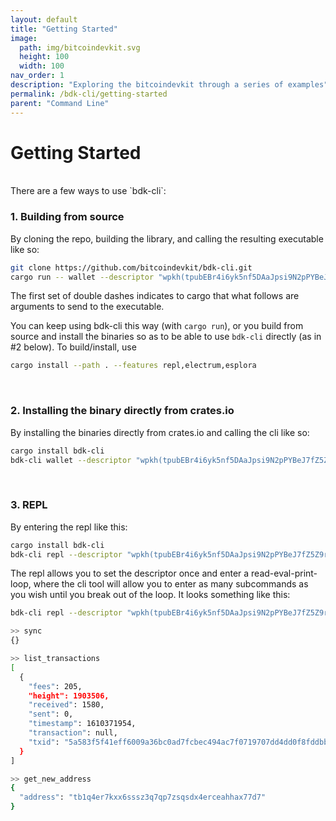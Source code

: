 ```yaml
---
layout: default
title: "Getting Started"
image: 
  path: img/bitcoindevkit.svg
  height: 100
  width: 100
nav_order: 1
description: "Exploring the bitcoindevkit through a series of examples"
permalink: /bdk-cli/getting-started
parent: "Command Line"
---
```

# Getting Started
<br/>
There are a few ways to use `bdk-cli`:

### 1. Building from source
By cloning the repo, building the library, and calling the resulting executable like so:

```sh
git clone https://github.com/bitcoindevkit/bdk-cli.git
cargo run -- wallet --descriptor "wpkh(tpubEBr4i6yk5nf5DAaJpsi9N2pPYBeJ7fZ5Z9rmN4977iYLCGco1VyjB9tvvuvYtfZzjD5A8igzgw3HeWeeKFmanHYqksqZXYXGsw5zjnj7KM9/*)" sync  
```
The first set of double dashes indicates to cargo that what follows are arguments to send to the executable.  

You can keep using bdk-cli this way (with `cargo run`), or you build from source and install the binaries so as to be able to use `bdk-cli` directly (as in #2 below). To build/install, use 
```sh
cargo install --path . --features repl,electrum,esplora
```
<br/>

### 2. Installing the binary directly from crates.io
By installing the binaries directly from crates.io and calling the cli like so:

```sh
cargo install bdk-cli
bdk-cli wallet --descriptor "wpkh(tpubEBr4i6yk5nf5DAaJpsi9N2pPYBeJ7fZ5Z9rmN4977iYLCGco1VyjB9tvvuvYtfZzjD5A8igzgw3HeWeeKFmanHYqksqZXYXGsw5zjnj7KM9/*)" sync  
```
<br/>

### 3. REPL
By entering the repl like this:

```sh
cargo install bdk-cli
bdk-cli repl --descriptor "wpkh(tpubEBr4i6yk5nf5DAaJpsi9N2pPYBeJ7fZ5Z9rmN4977iYLCGco1VyjB9tvvuvYtfZzjD5A8igzgw3HeWeeKFmanHYqksqZXYXGsw5zjnj7KM9/*)"  
```
The repl allows you to set the descriptor once and enter a read-eval-print-loop, where the cli tool will allow you to enter as many subcommands as you wish until you break out of the loop. It looks something like this:

```sh
bdk-cli repl --descriptor "wpkh(tpubEBr4i6yk5nf5DAaJpsi9N2pPYBeJ7fZ5Z9rmN4977iYLCGco1VyjB9tvvuvYtfZzjD5A8igzgw3HeWeeKFmanHYqksqZXYXGsw5zjnj7KM9/*)"  

>> sync
{}

>> list_transactions
[
  {
    "fees": 205,
    "height": 1903506,
    "received": 1580,
    "sent": 0,
    "timestamp": 1610371954,
    "transaction": null,
    "txid": "5a583f5f41eff6009a36bc0ad7fcbec494ac7f0719707dd4dd0f8fddbb3e0b26"
  }
]

>> get_new_address
{
  "address": "tb1q4er7kxx6sssz3q7qp7zsqsdx4erceahhax77d7"
}
```
